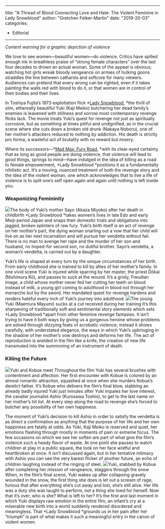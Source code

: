
---
title: "A Thread of Blood Connecting Love and Hate: The Violent Feminine in Lady Snowblood"
author: "Gretchen Felker-Martin"
date: "2019-20-03"
categories:
- Editorial
---

*Content warning for a graphic depiction of violence*

We love to see women—beautiful women—do violence. Critics have spilled enough ink in breathless praise of “strong female characters” over the last four decades to drown an actual woman. Some of the appeal is obvious; watching hot girls wreak bloody vengeance on armies of hulking goons straddles the line between catharsis and softcore for many viewers. Audiences can pretend that every wrong can be righted, even if it takes painting the walls red with blood to do it, or that women are in control of their bodies and their lives. 

In Toshiya Fujita’s 1973 exploitation flick *[Lady Snowblood](https://www.imdb.com/title/tt0158714/), *the thrill of slim, ethereally beautiful Yuki (Kaji Meiko) butchering her dead family’s enemies is leavened with stillness and sorrow most contemporary revenge flicks lack. The movie treats Yuki’s quest for revenge not just as spiritually corrosive, but as something at times pitiful and undignified, as in the crucial scene where she cuts down a broken old drunk (Nakaya Noboru), one of her mother’s attackers reduced to nothing by addiction. His death is strictly pro forma, a wasteful act of brutality with no reward but misery.

Where its successors—*[Mad Max: Fury Road](https://www.imdb.com/title/tt1392190/), *with its clear-eyed certainty that as long as good people are doing violence, that violence will lead to good things, springs to mind—have indulged in the idea of killing as a road to female empowerment, *Lady Snowblood *positions it as a fundamentally nihilistic act. It’s a moving, nuanced treatment of both the revenge story and the idea of the violent woman, one which acknowledges that to live a life of violence is to split one’s self open again and again until nothing is left inside you.

### **Weaponizing Femininity**
![](https://lh3.googleusercontent.com/C-y2DnyWc7eEVRCryA1mCcw-eQcnWyYzGyPwsewgI9O9Ja3jvbFsvoxKF3sEuyGU85RDHmPwBJZ2oL_ZnwF-GYTl49dPXZZTBfxzWK44Bw_QsQw-YDjG8nbWmn9TIrhJPu9afD5m)The body of Yuki’s mother Sayo (Akaza Miyoko) after her death in childbirth
*Lady Snowblood *takes women’s lives in late Edo and early Meiji-period Japan and snaps their domestic trials and obligations into jagged, broken splinters of raw fury. Yuki’s birth itself is an act of revenge on her mother’s part, the dying woman snarling out a vow that her child will live on as her next incarnation and will pursue her vendetta without fail. There is no man to avenge her rape and the murder of her son and husband, no hoped-for second son, no dutiful brother. Sayo’s vendetta, a woman’s vendetta, is carried out by a daughter. 

Yuki’s life is shaped at every turn by the unique circumstances of her birth. From early childhood she is trained to kill by allies of her mother’s family. In one vivid scene Yuki is injured while sparring by her master, the priest Dōkai (Nishimura Kō), and pauses to suck at the wound. It’s a grisly, Freudian image, a child whose mother never fed her cutting her teeth on blood instead of milk, a young girl coming to adulthood in blood not through her menarche but by the sword. Her mandated quest for revenge hardens and renders hateful every inch of Yuki’s journey into adulthood.
![](https://lh4.googleusercontent.com/fAk_2c8erSod6u8rGllvg92ADhESf7sxdtuAkYYvqBHjiPFod8kLiEDFxAJ7NeD3IpwlWg_RIa9A_pe-QuYpztwVFDBAFKm1ToAGzSaNGeg8rHn3kxsZvRBT4N5IBp6fRjy551cB)The young Yuki (Maemura Mayumi) sucks at a cut received during her training
It’s this sharpening of traditionally soft and sentimental story elements which sets *Lady Snowblood *apart from other feminine revenge fantasies. It isn’t trying to have it both ways by giving us a gorgeous heroine whose problems are solved through dizzying feats of acrobatic violence; instead it shows carefully, with understated elegance, the ways in which Yuki’s upbringing in the shadow of her mother’s vow destroys and deforms her life. The act of reproduction is wielded in the film like a knife, the creation of new life transmuted into the summoning of an instrument of death.

### **Killing the Future**
![](https://lh5.googleusercontent.com/dsANDTDUsUjuOGx_QS00cujj2G5yh-2nRG5g75unNxCC_f9rZkDW87zEdw8LeiHgqawslND4FZD7WwJnJUEPHMAZEJuvOapC5JZ3PV0wqFOv8ZRs7WOGFJEq0n2jSxRfCNOOXVgW)Yuki and Kobue meet
Throughout the film Yuki has several brushes with contentment and affection. Her first encounter with Kobue is colored by an almost romantic attraction, squashed at once when she murders Kobue’s derelict father. It’s Kobue who delivers the film’s final blow, stabbing an already badly injured Yuki just minutes after Yuki impales her love interest, the cavalier journalist Ashio (Kurosawa Toshio), to get to the last name on her mother’s hit list. At every step along the road to revenge she’s forced to butcher any possibility of her own happiness.

The moment of Yuki’s decision to kill Ashio in order to satisfy the vendetta is as direct a confirmation as anything that the purpose of her life and her own happiness are fatally at odds. As Yuki, Kaji Meiko is reserved and quiet, her emotions flashing through mostly in moments of pain or extreme focus. The few occasions on which we see her soften are part of what give the film’s violence such a heady flavor of waste. At one point she pauses to watch children at play in a public square, the look on her face wistful and heartbroken at once. It isn’t discussed again, but in her tentative intimacy with Ashio you can see the very barest flicker of another future, an echo of children laughing instead of the ringing of steel.
![](https://lh6.googleusercontent.com/qQH-Wg9XXA-VzzWyTxt4r8w5g5axFisLeVIC0thWC-ibzQzbs-cUH4m6Jpw_TMOE-iOOvmK750W1CH-yttSyGTLjHGIOqnyBFFsJEyey6U853Fx7kq49ziqJHXiR0aksgE0-FFSw)Yuki, stabbed by Kobue after completing her mission of vengeance, 
staggers through the snow
When, in the film’s final scene, Yuki wakes up after collapsing gravely wounded in the snow, the first thing she does is let out a scream of rage, furious that after everything she’s cut away and lost, she’s still alive. Her life was a duty she was taught to perform, not a thing she lived for herself. Now that it’s over, who is she? What is left to her? It’s the first and last moment in which Yuki displays raw emotion in the entire film, an infant’s cry at a miserable new birth into a world suddenly rendered disordered and meaningless. That *Lady Snowblood *grounds us in her pain after her “triumph” is part of what makes it such a meaningful entry in the canon of violent women.
